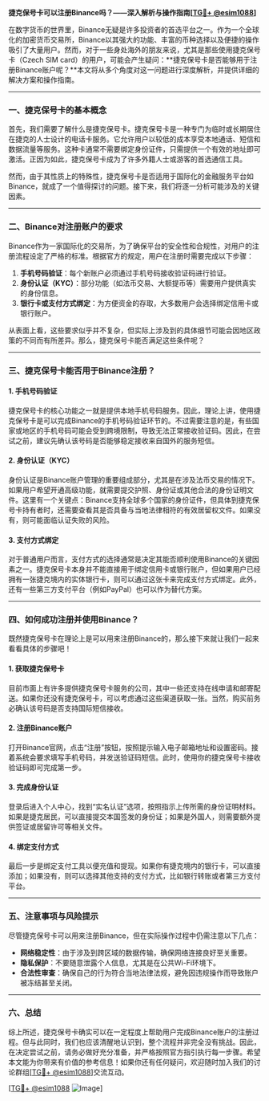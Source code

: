 **捷克保号卡可以注册Binance吗？——深入解析与操作指南[[TG💪+ @esim1088](https://t.me/s/esim1088)]**

在数字货币的世界里，Binance无疑是许多投资者的首选平台之一。作为一个全球化的加密货币交易所，Binance以其强大的功能、丰富的币种选择以及便捷的操作吸引了大量用户。然而，对于一些身处海外的朋友来说，尤其是那些使用捷克保号卡（Czech SIM card）的用户，可能会产生疑问：**捷克保号卡是否能够用于注册Binance账户呢？**本文将从多个角度对这一问题进行深度解析，并提供详细的解决方案和操作指南。

---

### 一、捷克保号卡的基本概念

首先，我们需要了解什么是捷克保号卡。捷克保号卡是一种专门为临时或长期居住在捷克的人士设计的电话卡服务。它允许用户以较低的成本享受本地通话、短信和数据流量等服务。这种卡通常不需要绑定身份证件，只需提供一个有效的地址即可激活。正因为如此，捷克保号卡成为了许多外籍人士或游客的首选通信工具。

然而，由于其性质上的特殊性，捷克保号卡是否适用于国际化的金融服务平台如Binance，就成了一个值得探讨的问题。接下来，我们将逐一分析可能涉及的关键因素。

---

### 二、Binance对注册账户的要求

Binance作为一家国际化的交易所，为了确保平台的安全性和合规性，对用户的注册流程设定了严格的标准。根据官方的规定，用户在注册时需要完成以下步骤：

1. **手机号码验证**：每个新账户必须通过手机号码接收验证码进行验证。
2. **身份认证（KYC）**：部分功能（如法币交易、大额提币等）需要用户提供真实的身份信息。
3. **银行卡或支付方式绑定**：为方便资金的存取，大多数用户会选择绑定信用卡或银行账户。

从表面上看，这些要求似乎并不复杂，但实际上涉及到的具体细节可能会因地区政策的不同而有所差异。那么，捷克保号卡能否满足这些条件呢？

---

### 三、捷克保号卡能否用于Binance注册？

#### 1. 手机号码验证
捷克保号卡的核心功能之一就是提供本地手机号码服务。因此，理论上讲，使用捷克保号卡是可以完成Binance的手机号码验证环节的。不过需要注意的是，有些国家或地区的手机号码可能会受到跨境限制，导致无法正常接收验证码。因此，在尝试之前，建议先确认该号码是否能够稳定接收来自国外的服务短信。

#### 2. 身份认证（KYC）
身份认证是Binance账户管理的重要组成部分，尤其是在涉及法币交易的情况下。如果用户希望开通高级功能，就需要提交护照、身份证或其他合法的身份证明文件。这里有一个关键点：Binance支持全球多个国家的身份证件，但具体到捷克保号卡持有者时，还需要查看其是否具备与当地法律相符的有效居留权文件。如果没有，则可能面临认证失败的风险。

#### 3. 支付方式绑定
对于普通用户而言，支付方式的选择通常是决定其能否顺利使用Binance的关键因素之一。捷克保号卡本身并不能直接用于绑定信用卡或银行账户，但如果用户已经拥有一张捷克境内的实体银行卡，则可以通过这张卡来完成支付方式绑定。此外，还有一些第三方支付平台（例如PayPal）也可以作为替代方案。

---

### 四、如何成功注册并使用Binance？

既然捷克保号卡在理论上是可以用来注册Binance的，那么接下来就让我们一起来看看具体的步骤吧！

#### 1. 获取捷克保号卡
目前市面上有许多提供捷克保号卡服务的公司，其中一些还支持在线申请和邮寄配送。如果你还没有捷克保号卡，可以考虑通过这些渠道获取一张。当然，购买前务必确认该号码是否支持国际短信接收。

#### 2. 注册Binance账户
打开Binance官网，点击“注册”按钮，按照提示输入电子邮箱地址和设置密码。接着系统会要求填写手机号码，并发送验证码短信。此时，使用你的捷克保号卡接收验证码即可完成第一步。

#### 3. 完成身份认证
登录后进入个人中心，找到“实名认证”选项，按照指示上传所需的身份证明材料。如果是捷克居民，可以直接提交本国签发的身份证；如果是外国人，则需要额外提供签证或居留许可等相关文件。

#### 4. 绑定支付方式
最后一步是绑定支付工具以便充值和提现。如果你有捷克境内的银行卡，可以直接添加；如果没有，则可以选择其他支持的支付方式，比如银行转账或者第三方支付平台。

---

### 五、注意事项与风险提示

尽管捷克保号卡可以用来注册Binance，但在实际操作过程中仍需注意以下几点：

- **网络稳定性**：由于涉及到跨区域的数据传输，确保网络连接良好至关重要。
- **隐私保护**：不要随意泄露个人信息，尤其是在公共Wi-Fi环境下。
- **合法性审查**：确保自己的行为符合当地法律法规，避免因违规操作而导致账户被冻结甚至关闭。

---

### 六、总结

综上所述，捷克保号卡确实可以在一定程度上帮助用户完成Binance账户的注册过程。但与此同时，我们也应该清醒地认识到，整个流程并非完全没有挑战。因此，在决定尝试之前，请务必做好充分准备，并严格按照官方指引执行每一步骤。希望本文能为你带来有价值的参考信息！如果你还有任何疑问，欢迎随时加入我们的讨论群组[[TG💪+ @esim1088](https://t.me/s/esim1088)]交流互动。

[[TG💪+ @esim1088](https://t.me/s/esim1088) ![Image](https://i.postimg.cc/4NQfJmqS/Snipaste-2025-05-13-00-14-12.png)]